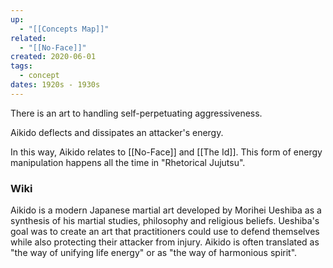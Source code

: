 ```yaml
---
up:
  - "[[Concepts Map]]"
related:
  - "[[No-Face]]"
created: 2020-06-01
tags:
  - concept
dates: 1920s - 1930s
---
```

There is an art to handling self-perpetuating aggressiveness. 

Aikido deflects and dissipates an attacker's energy.

In this way, Aikido relates to [[No-Face]] and [[The Id]]. This form of energy manipulation happens all the time in "Rhetorical Jujutsu".

### Wiki
Aikido is a modern Japanese martial art developed by Morihei Ueshiba as a synthesis of his martial studies, philosophy and religious beliefs. Ueshiba's goal was to create an art that practitioners could use to defend themselves while also protecting their attacker from injury. Aikido is often translated as "the way of unifying life energy" or as "the way of harmonious spirit".